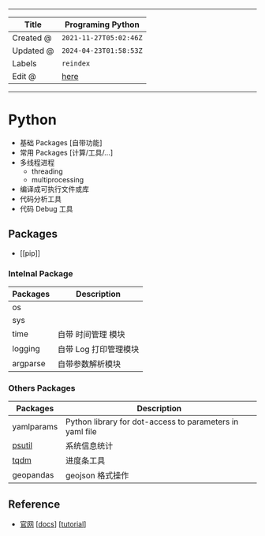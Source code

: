 -----

| Title     | Programing Python                                   |
| --------- | --------------------------------------------------- |
| Created @ | `2021-11-27T05:02:46Z`                              |
| Updated @ | `2024-04-23T01:58:53Z`                              |
| Labels    | `reindex`                                           |
| Edit @    | [here](https://github.com/junxnone/xwiki/issues/78) |

-----

# Python

  - 基础 Packages \[自带功能\]
  - 常用 Packages \[计算/工具/...\]
  - 多线程进程
      - threading
      - multiprocessing
  - 编译成可执行文件或库
  - 代码分析工具
  - 代码 Debug 工具

## Packages

  - \[\[pip\]\]

### Intelnal Package

| Packages | Description   |
| -------- | ------------- |
| os       |               |
| sys      |               |
| time     | 自带 时间管理 模块    |
| logging  | 自带 Log 打印管理模块 |
| argparse | 自带参数解析模块      |

### Others Packages

| Packages                 | Description                                              |
| ------------------------ | -------------------------------------------------------- |
| yamlparams               | Python library for dot-access to parameters in yaml file |
| [psutil](/Python_psutil) | 系统信息统计                                                   |
| [tqdm](/Python_tqdm)     | 进度条工具                                                    |
| geopandas                | geojson 格式操作                                             |

## Reference

  - [官网](https://www.python.org/) \[[docs](https://docs.python.org/3/)\]
    \[[tutorial](https://docs.python.org/3/tutorial/index.html)\]
